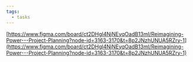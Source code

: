 ```yaml
---
tags:
  - tasks
---
```


[](https://s3.amazonaws.com/charm.public/user-content/1f636c9f-6a52-4f5d-bbc8-1ab9c751b4f3/ae85ab60-fd20-461c-99b5-af1a3384dab8/26ad7428-f6b7-40d5-a0b2-35df4b7b7a3c.png)

[https://www.figma.com/board/ct2DHgl4NjNEyqOadB13ml/Reimagining-Power---Project-Planning?node-id=3163-3170&t=8p2JNzhUNUA5RZry-1](https://www.figma.com/board/ct2DHgl4NjNEyqOadB13ml/Reimagining-Power---Project-Planning?node-id=3163-3170&t=8p2JNzhUNUA5RZry-1)